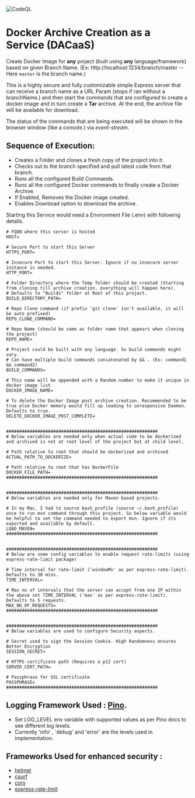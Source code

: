 ![CodeQL](https://github.com/vigsank/extended-cra-ts/workflows/CodeQL/badge.svg)
# Docker Archive Creation as a Service (DACaaS)
Create Docker Image for **any** project (built using **any** language/framework) based on given Branch Name.
(Ex: http://localhost:1234/branch/master --  Here `master` is the branch name.)

This is a highly secure and fully customizable simple Express server that can receive a branch name as a URL Param (stops if ran without a branchName.) and then start the commands that are configured to create a docker image and in turn create a **Tar** archive.
At the end, the archive file will be available for download.

The status of the commands that are being executed will be shown in the browser window (like a console.) via *event-stream*.

## Sequence of Execution:
  - Creates a Folder and clones a fresh copy of the project into it.
  - Checks out to the branch specified and pull latest code from that branch.
  - Runs all the configured Build Commands.
  - Runs all the configured Docker commands to finally create a Docker Archive.
  - If Enabled, Removes the Docker image created.
  - Enables Download option to download the archive.

Starting this Service would need a Environment File (.env) with following details.

```
# FQDN where this server is hosted
HOST=

# Secure Port to start this Server
HTTPS_PORT=

# Insecure Port to start this Server. Ignore if no insecure server instance is needed.
HTTP_PORT=

# Folder Directory where the Temp folder should be created (Starting from cloning till archive creation, everything will happen here).
# Defaults to "Builds" folder at Root of this project.
BUILD_DIRECTORY_PATH=

# Repo Clone command (if prefix 'git clone' isn't available, it will be auto prefixed)
REPO_CLONE_COMMAND=

# Repo Name (should be same as folder name that appears when cloning the project)
REPO_NAME=

# Project could be built with any language. So build commands might vary.
# Can have multiple build commands concatenated by && . (Ex: command1 && command2)
BUILD_COMMANDS=

# This name will be appended with a Random number to make it unique in docker image list
DOCKER_IMAGE_NAME=

# To delete the Docker Image post archive creation. Recommended to be true else Docker memory would fill up leading to unresponsive Daemon.  Defaults to true.
DELETE_DOCKER_IMAGE_POST_COMPLETE=


##########################################################
# Below variables are needed only when actual code to be dockerized and archived is not at root level of the project but at child level.

# Path relative to root that should be dockerized and archived
ACTUAL_PATH_TO_DOCKERIZE=

# Path relative to root that has DockerFile
DOCKER_FILE_PATH=
##########################################################


##########################################################
# Below variables are needed only for Maven based projects.

# In my Mac, I had to source bash_profile (source ~/.bash_profile) once to run mvn command through this project. So below variable would be helpful to set the command needed to export mvn. Ignore if its exported and available by default.
LOAD_MAVEN=
##########################################################


##########################################################
# Below are some config variables to enable request rate-limits (using express-rate-limit package)

# Time interval for rate-limit ('windowMs' as per express-rate-limit). Defaults to 30 mins.
TIME_INTERVAL=

# Max no of intervals that the server can accept from one IP within the above set TIME_INTERVAL ('max' as per express-rate-limit). Defaults to 5 requests. 
MAX_NO_OF_REQUESTS=
##########################################################


##########################################################
# Below variables are used to configure Security aspects.

# Secret used to sign the Session Cookie. High Randomness ensures Better Encryption
SESSION_SECRET=

# HTTPS certificate path (Requires a p12 cert)
SERVER_CERT_PATH=

# Passphrase for SSL certificate
PASSPHRASE=
##########################################################

```

## Logging Framework Used : [Pino](https://getpino.io/#/).
  - Set LOG_LEVEL env variable with supported values as per Pino docs to see different log levels.
  - Currently 'info' , 'debug' and 'error' are the levels used in implementation.

## Frameworks Used for enhanced security :
  - [helmet](https://helmetjs.github.io/)
  - [csurf](https://github.com/expressjs/csurf)
  - [cors](https://github.com/expressjs/cors#readme)
  - [express-rate-limit](https://github.com/nfriedly/express-rate-limit)
